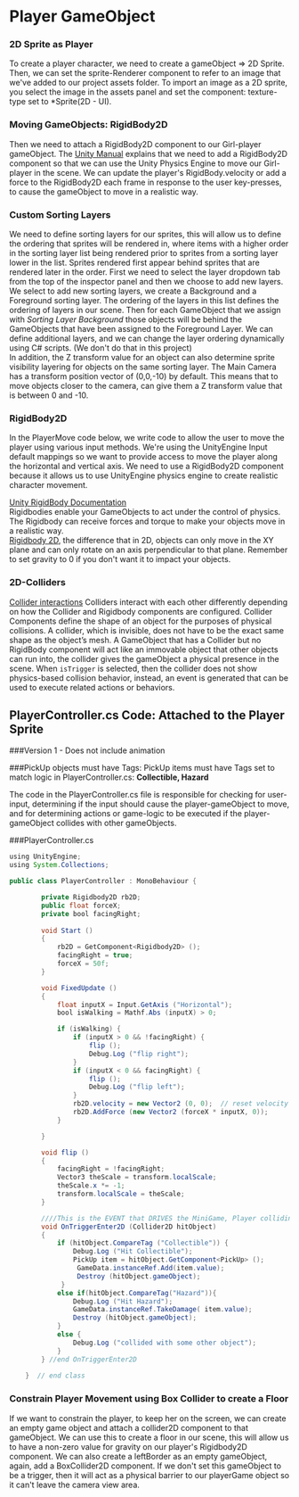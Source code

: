 # Player GameObject

### 2D Sprite as Player

To create a player character, we need to create a gameObject =&gt;  2D Sprite. Then, we can set the sprite-Renderer component to refer to an image that we've added to our project assets folder.  To import an image as a 2D sprite, you select the image in the assets panel and set the component: texture-type set to \*Sprite\(2D - UI\).

### Moving GameObjects: RigidBody2D

Then we need to attach a RigidBody2D component to our Girl-player gameObject.  The [Unity Manual](http://docs.unity3d.com/ScriptReference/Rigidbody2D.html) explains that we need to add a RigidBody2D component so that we can use the Unity Physics Engine to move our Girl-player in the scene.  We can update the player's RigidBody.velocity or add a force to the RigidBody2D each frame in response to the user key-presses, to cause the gameObject to move in a realistic way.


### Custom Sorting Layers

We need to define sorting layers for our sprites, this will allow us to define the ordering that sprites will be rendered in, where items with a higher order in the sorting layer list being rendered prior to sprites from a sorting layer lower in the list. Sprites rendered first appear behind sprites that are rendered later in the order. First we need to select the layer dropdown tab from the top of the inspector panel and then we choose to add new layers.  We select to add new sorting layers, we create a Background and a Foreground sorting layer.  The ordering of the layers in this list defines the ordering of layers in our scene. Then for each GameObject that we assign with _Sorting Layer Background_ those objects will be behind the GameObjects that have been assigned to the Foreground Layer.  We can define additional layers, and we can change the layer ordering dynamically using C\# scripts.  \(We don't do that in this project\)  
In addition, the Z transform value for an object can also determine sprite visibility layering for objects on the same sorting layer. The Main Camera has a transform position vector of \(0,0,-10\) by default.  This means that to move objects closer to the camera, can give them a Z transform value that is between 0 and -10.

### RigidBody2D

In the PlayerMove code below, we write code to allow the user to move the player using various input methods. We're using the UnityEngine Input default mappings so we want to provide access to move the player along the horizontal and vertical axis.  We need to use a RigidBody2D  component because it allows us to use UnityEngine physics engine to create realistic character movement.

[Unity RigidBody Documentation](http://docs.unity3d.com/Manual/class-Rigidbody.html)  
 Rigidbodies enable your GameObjects to act under the control of physics. The Rigidbody can receive forces and torque to make your objects move in a realistic way.  
[Rigidbody 2D](http://docs.unity3d.com/Manual/class-Rigidbody2D.html), the difference that in 2D, objects can only move in the XY plane and can only rotate on an axis perpendicular to that plane.  Remember to set gravity to 0 if you don't want it to impact your objects.

### 2D-Colliders

[Collider interactions](http://docs.unity3d.com/Manual/CollidersOverview.html)  Colliders interact with each other differently depending on how the Collider and Rigidbody components are configured. Collider Components define the shape of an object for the purposes of physical collisions. A collider, which is invisible, does not have to be the exact same shape as the object’s mesh. A GameObject that has a Collider but no RigidBody component will act like an immovable object that other objects can run into, the collider gives the gameObject a physical presence in the scene.  When `isTrigger` is selected, then the collider does not show physics-based collision behavior, instead, an event is generated that can be used to execute related actions or behaviors.

## PlayerController.cs Code:  Attached to the Player Sprite
###Version 1 - Does not include animation

###PickUp objects must have Tags: 
PickUp items must have Tags set to match logic in PlayerController.cs:  **Collectible, Hazard**

The code in the PlayerController.cs file is responsible for checking for user-input, determining if the input should cause the player-gameObject to move, and for determining actions or game-logic to be executed if the player-gameObject collides with other gameObjects.

###PlayerController.cs

```java
using UnityEngine;
using System.Collections;

public class PlayerController : MonoBehaviour {

        private Rigidbody2D rb2D;
        public float forceX;
        private bool facingRight; 
            
        void Start ()
        {
            rb2D = GetComponent<Rigidbody2D> ();
            facingRight = true;
            forceX = 50f;
        }

        void FixedUpdate ()
        {
            float inputX = Input.GetAxis ("Horizontal");
            bool isWalking = Mathf.Abs (inputX) > 0;

            if (isWalking) {
                if (inputX > 0 && !facingRight) {
                    flip ();
                    Debug.Log ("flip right");
                }
                if (inputX < 0 && facingRight) {
                    flip ();
                    Debug.Log ("flip left");
                }
                rb2D.velocity = new Vector2 (0, 0);  // reset velocity to 0
                rb2D.AddForce (new Vector2 (forceX * inputX, 0));
            } 

        }

        void flip ()
        {
            facingRight = !facingRight;
            Vector3 theScale = transform.localScale;
            theScale.x *= -1;
            transform.localScale = theScale;
        }

        ////This is the EVENT that DRIVES the MiniGame, Player colliding with Pickup Objects
        void OnTriggerEnter2D (Collider2D hitObject)
        {
            if (hitObject.CompareTag ("Collectible")) {
                Debug.Log ("Hit Collectible");
                PickUp item = hitObject.GetComponent<PickUp> ();                
                 GameData.instanceRef.Add(item.value);
                 Destroy (hitObject.gameObject);
             }
            else if(hitObject.CompareTag("Hazard")){
                Debug.Log ("Hit Hazard");
                GameData.instanceRef.TakeDamage( item.value);
                Destroy (hitObject.gameObject);
            }
            else {
                Debug.Log ("collided with some other object");
            }
        } //end OnTriggerEnter2D
        
    }  // end class
```

### Constrain Player Movement using Box Collider to create a Floor

If we want to constrain the player, to keep her on the screen, we can create an empty game object and attach a collider2D component to that gameObject.  We can use this to create a floor in our scene, this will allow us to have a non-zero value for gravity on our player's Rigidbody2D component.  We can also create a leftBorder as an empty gameObject, again, add a  BoxCollider2D component.  If we don't set this gameObject to be a trigger, then it will act as a physical barrier to our playerGame object so it can't leave the camera view area.



